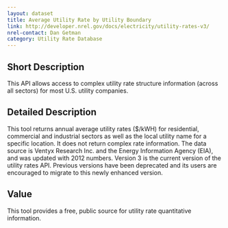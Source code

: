 ```yaml
---
layout: dataset
title: Average Utility Rate by Utility Boundary
link: http://developer.nrel.gov/docs/electricity/utility-rates-v3/
nrel-contact: Dan Getman
category: Utility Rate Database
---
```


## Short Description

This API allows access to complex utility 
rate structure information (across all sectors) for 
most U.S. utility companies. 

## Detailed Description

This tool returns annual average utility rates ($/kWH) for residential, commercial and industrial sectors as well as the local utility name for a specific location. It does not return complex rate information. The data source is Ventyx Research Inc. and the Energy Information Agency (EIA), and was updated with 2012 numbers. Version 3 is the current version of the utility rates API. Previous versions have been deprecated and its users are encouraged to migrate to this newly enhanced version.


## Value

This tool provides a free, public source for utility rate 
quantitative information.

